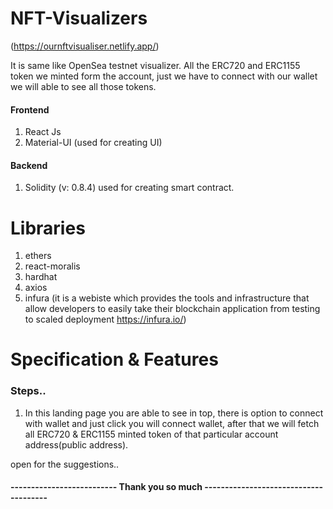 # NFT-Visualizers
(https://ournftvisualiser.netlify.app/)

It is same like OpenSea testnet visualizer. All the ERC720 and ERC1155 token we minted form the account, just we have to connect with our wallet we will able to see all those tokens.

#### Frontend
1. React Js
2. Material-UI (used for creating UI)

#### Backend
1. Solidity (v: 0.8.4) used for creating smart contract.

# Libraries
1. ethers
2. react-moralis
3. hardhat
4. axios
6. infura (it is a webiste which provides the tools and infrastructure that allow developers to easily take their blockchain application from testing to scaled deployment  https://infura.io/)

# Specification & Features

### Steps..

1. In this landing page you are able to see in top, there is option to connect with wallet and just click you will connect wallet,
after that we will fetch all ERC720 & ERC1155 minted token of that particular account address(public address).

open for the suggestions..
#### -------------------------- Thank you so much --------------------------------------